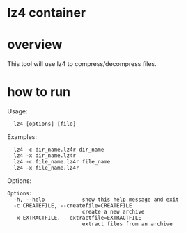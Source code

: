 lz4 container
===============

overview
========
This tool will use lz4 to compress/decompress files.


how to run
==========
Usage: 
```
  lz4 [options] [file]
```

Examples:
```
  lz4 -c dir_name.lz4r dir_name  
  lz4 -x dir_name.lz4r          
  lz4 -c file_name.lz4r file_name
  lz4 -x file_name.lz4r
```

Options:
```
Options:
  -h, --help            show this help message and exit
  -c CREATEFILE, --createfile=CREATEFILE
                        create a new archive
  -x EXTRACTFILE, --extractfile=EXTRACTFILE
                        extract files from an archive
```
